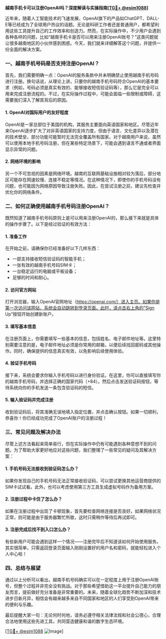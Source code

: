 **越南手机卡可以注册OpenAI吗？深度解读与实操指南[[TG💪+ @esim1088](https://t.me/s/esim1088)]**

近年来，随着人工智能技术的飞速发展，OpenAI旗下的产品如ChatGPT、DALL-E等已经成为了全球用户热议的话题。无论是科研工作者还是普通用户，都希望利用这些工具提升自己的工作效率和创造力。然而，在实际操作中，不少用户会遇到各种各样的问题，比如“越南手机卡是否可以用来注册OpenAI账号？”这类问题就让很多越南地区的小伙伴感到困惑。今天，我们就来详细解答这个问题，并提供一份全面的解决方案。

### 一、越南手机号码是否支持注册OpenAI？

首先，我们需要明确一点：OpenAI的服务条款中并未明确禁止使用越南手机号码进行注册。换句话说，从理论上讲，只要你的越南手机号码符合OpenAI的基本要求（例如，号码必须是真实有效的、能够接收短信验证码等），那么它是完全可以用来完成注册流程的。不过，在实际操作过程中，可能会面临一些限制或障碍，这需要我们深入了解其背后的原因。

#### 1. OpenAI对国际用户的友好程度
OpenAI是一家总部位于美国的机构，其服务主要面向英语国家和地区。尽管近年来OpenAI逐步扩大了对非英语国家的支持力度，但由于语言、文化差异以及潜在的技术壁垒，部分功能可能暂时无法完全覆盖所有国家。对于越南用户来说，虽然可以使用本地手机号码注册，但在某些特定场景下，可能会遇到语言不通或者界面显示异常的问题。

#### 2. 网络环境的影响
另一个不可忽视的因素是网络环境。越南的互联网基础设施相对较为落后，部分地区可能存在网速较慢、连接不稳定等情况。在这种情况下，即使你的手机号码没有问题，也可能因为网络原因导致注册失败。因此，在尝试注册之前，建议先检查并优化你的网络条件。

### 二、如何正确使用越南手机号码注册OpenAI？

既然知道了越南手机号码原则上是可以用来注册OpenAI的，那么接下来就是具体的操作步骤了。以下是经过验证的有效方法：

#### 1. 准备工作
在开始之前，请确保你已经准备好以下几样东西：
- 一部支持接收短信验证码的智能手机；
- 一张有效的越南手机号码SIM卡；
- 一台稳定运行的电脑或平板设备；
- 足够的时间和耐心。

#### 2. 访问官方网站
打开浏览器，输入OpenAI官网地址（https://openai.com/）进入主页。如果你是第一次访问该网站，系统会自动跳转到登录页面。此时，请点击右上角的“Sign Up”按钮开始创建新账户。

#### 3. 填写基本信息
在注册页面上，你需要填写一些基本的信息，包括姓名、电子邮件地址等。这里特别需要注意的是，电子邮件地址必须是你常用的邮箱，以便后续找回密码或其他操作。同时，确保提供的信息真实有效，以免影响后续使用体验。

#### 4. 验证手机号码
接下来，系统会要求你输入手机号码以进行身份验证。在这里，你可以直接填写你的越南手机号码，并选择正确的国家代码（+84）。然后点击发送验证码按钮，等待系统向你的手机发送一条包含验证码的短信。

#### 5. 输入验证码并完成注册
收到验证码后，将其准确无误地填入指定位置，并点击确认按钮。如果一切顺利，恭喜你！你已经成功完成了OpenAI账户的注册过程！

### 三、常见问题及解决办法

尽管上述方法看起来简单易行，但在实际操作中仍有可能遇到各种意想不到的问题。为了帮助大家更好地应对这些问题，我们整理了一些常见的疑问及其解决方案：

#### 1. 手机号码无法接收到验证码怎么办？
如果你发现自己的手机号码无法正常接收验证码，可以尝试更换其他运营商提供的SIM卡试试看。此外，也可以考虑使用第三方工具生成虚拟号码作为备用方案。

#### 2. 注册过程中卡住了怎么办？
如果在注册过程中出现了卡顿现象，首先要检查网络连接是否良好。如果网络状况正常，则可能是由于服务器繁忙所致，这时只需稍作等待后再试即可。

#### 3. 注册完成后找不到入口怎么办？
有些新用户可能会遇到这样一个情况——注册完毕后不知道该如何开始使用服务。其实很简单，只需返回登录页面输入刚刚设置好的用户名和密码，就能轻松进入个人中心啦！

### 四、总结与展望

通过以上分析可以看出，越南手机号码确实可以在一定程度上用于注册OpenAI账号，但整个过程并非完全没有挑战。对于那些希望借助这一平台提升自己能力的朋友而言，提前做好充分准备是非常重要的。未来，随着全球化趋势不断加深和技术进步日新月异，相信会有越来越多来自不同国家和地区的人们享受到OpenAI带来的便利与乐趣。

最后提醒大家一句：无论何时何地，请务必遵守相关法律法规和社会公德心，合理合法地使用这些先进工具，共同营造健康和谐的数字生态环境。

[[TG💪+ @esim1088](https://t.me/s/esim1088) ![Image](https://i.postimg.cc/4NQfJmqS/Snipaste-2025-05-13-00-14-12.png)]